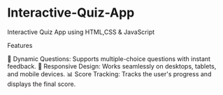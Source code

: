 # Interactive-Quiz-App
Interactive Quiz App using HTML,CSS &amp; JavaScript


Features

📝 Dynamic Questions: Supports multiple-choice questions with instant feedback.
🎨 Responsive Design: Works seamlessly on desktops, tablets, and mobile devices.
📊 Score Tracking: Tracks the user's progress and displays the final score.
